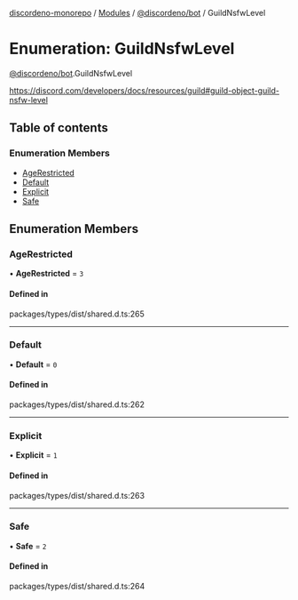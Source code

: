 [discordeno-monorepo](../README.md) / [Modules](../modules.md) / [@discordeno/bot](../modules/discordeno_bot.md) / GuildNsfwLevel

# Enumeration: GuildNsfwLevel

[@discordeno/bot](../modules/discordeno_bot.md).GuildNsfwLevel

https://discord.com/developers/docs/resources/guild#guild-object-guild-nsfw-level

## Table of contents

### Enumeration Members

- [AgeRestricted](discordeno_bot.GuildNsfwLevel.md#agerestricted)
- [Default](discordeno_bot.GuildNsfwLevel.md#default)
- [Explicit](discordeno_bot.GuildNsfwLevel.md#explicit)
- [Safe](discordeno_bot.GuildNsfwLevel.md#safe)

## Enumeration Members

### AgeRestricted

• **AgeRestricted** = `3`

#### Defined in

packages/types/dist/shared.d.ts:265

---

### Default

• **Default** = `0`

#### Defined in

packages/types/dist/shared.d.ts:262

---

### Explicit

• **Explicit** = `1`

#### Defined in

packages/types/dist/shared.d.ts:263

---

### Safe

• **Safe** = `2`

#### Defined in

packages/types/dist/shared.d.ts:264
